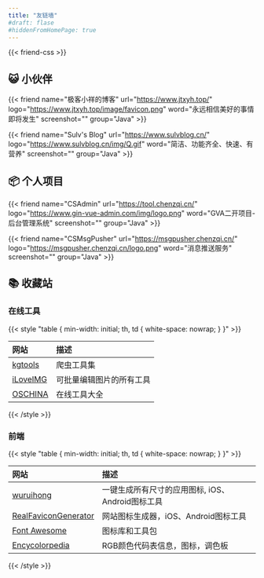 ```yaml
---
title: "友链墙"
#draft: flase
#hiddenFromHomePage: true
---
```


{{< friend-css >}}


## <font style="vertical-align: inherit;"><font style="vertical-align: inherit;">😺</font></font> 小伙伴

{{< friend
name="极客小祥的博客"
url="https://www.jtxyh.top/"
logo="https://www.jtxyh.top/image/favicon.png"
word="永远相信美好的事情即将发生"
screenshot=""
group="Java" >}}

{{< friend
name="Sulv's Blog"
url="https://www.sulvblog.cn/"
logo="https://www.sulvblog.cn/img/Q.gif"
word="简洁、功能齐全、快速、有营养"
screenshot=""
group="Java" >}}


## <font style="vertical-align: inherit;"><font style="vertical-align: inherit;">📦</font></font> 个人项目

{{< friend
name="CSAdmin"
url="https://tool.chenzqi.cn/"
logo="https://www.gin-vue-admin.com/img/logo.png"
word="GVA二开项目-后台管理系统"
screenshot=""
group="Java" >}}

{{< friend
name="CSMsgPusher"
url="https://msgpusher.chenzqi.cn/"
logo="https://msgpusher.chenzqi.cn/logo.png"
word="消息推送服务"
screenshot=""
group="Java" >}}


## <font style="vertical-align: inherit;"><font style="vertical-align: inherit;">📚</font></font> 收藏站

### 在线工具

{{< style "table { min-width: initial; th, td { white-space: nowrap; } }" >}}

| 网站         | 描述           |
|:-----------|:-------------|
| [kgtools]  | 爬虫工具集        |
| [iLoveIMG] | 可批量编辑图片的所有工具 |
| [OSCHINA]  | 在线工具大全       |

[kgtools]: https://www.kgtools.cn

[iLoveIMG]: https://www.iloveimg.com/zh-cn

[OSCHINA]: https://tool.oschina.net

{{< /style >}}

### 前端

{{< style "table { min-width: initial; th, td { white-space: nowrap; } }" >}}

| 网站                     | 描述                             |
|:-----------------------|:-------------------------------|
| [wuruihong]            | 一键生成所有尺寸的应用图标, iOS、Android图标工具 |
| [RealFaviconGenerator] | 网站图标生成器，iOS、Android图标工具        |
| [Font Awesome]         | 图标库和工具包                        |
| [Encycolorpedia]       | RGB颜色代码表信息，图标，调色板              |

[wuruihong]: https://icon.wuruihong.com

[RealFaviconGenerator]: https://realfavicongenerator.net/

[Font Awesome]: https://fontawesome.com

[Encycolorpedia]: https://encycolorpedia.cn

{{< /style >}}





<!--chatwoot在线聊天插件-->
<script>
  (function(d,t) {
    var BASE_URL="https://app.chatwoot.com";
    var g=d.createElement(t),s=d.getElementsByTagName(t)[0];
    g.src=BASE_URL+"/packs/js/sdk.js";
    g.defer = true;
    g.async = true;
    s.parentNode.insertBefore(g,s);
    g.onload=function(){
      window.chatwootSDK.run({
        websiteToken: '3e7bAy62RmJHCZXEUf46HY6Z',
        baseUrl: BASE_URL
      })
    }
  })(document,"script");
</script>